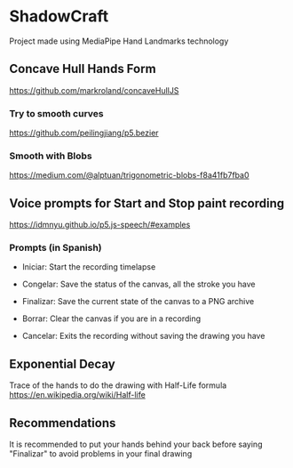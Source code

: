 # ShadowCraft
Project made using MediaPipe Hand Landmarks technology

## Concave Hull Hands Form
https://github.com/markroland/concaveHullJS
### Try to smooth curves
https://github.com/peilingjiang/p5.bezier
### Smooth with Blobs
https://medium.com/@alptuan/trigonometric-blobs-f8a41fb7fba0

## Voice prompts for Start and Stop paint recording
https://idmnyu.github.io/p5.js-speech/#examples

### Prompts (in Spanish)
- Iniciar: Start the recording timelapse
- Congelar: Save the status of the canvas, all the stroke you have
- Finalizar: Save the current state of the canvas to a PNG archive

- Borrar: Clear the canvas if you are in a recording
- Cancelar: Exits the recording without saving the drawing you have

## Exponential Decay
Trace of the hands to do the drawing with Half-Life formula
https://en.wikipedia.org/wiki/Half-life

## Recommendations
It is recommended to put your hands behind your back before saying "Finalizar" to avoid problems in your final drawing
